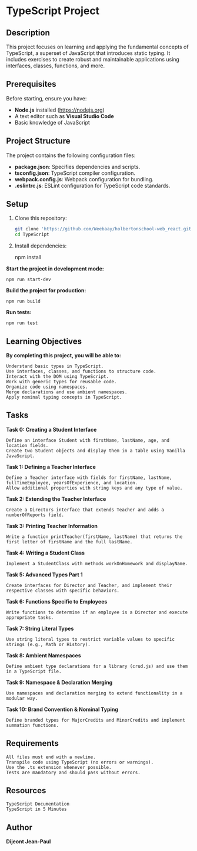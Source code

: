 # TypeScript Project

## Description
This project focuses on learning and applying the fundamental concepts of TypeScript, a superset of JavaScript that introduces static typing. It includes exercises to create robust and maintainable applications using interfaces, classes, functions, and more.

## Prerequisites
Before starting, ensure you have:
- **Node.js** installed (https://nodejs.org)
- A text editor such as **Visual Studio Code**
- Basic knowledge of JavaScript

## Project Structure
The project contains the following configuration files:
- **package.json**: Specifies dependencies and scripts.
- **tsconfig.json**: TypeScript compiler configuration.
- **webpack.config.js**: Webpack configuration for bundling.
- **.eslintrc.js**: ESLint configuration for TypeScript code standards.

## Setup
1. Clone this repository:
   ```bash
   git clone 'https://github.com/Weebaay/holbertonschool-web_react.git'
   cd TypeScript
   ```
2. Install dependencies:

	npm install

**Start the project in development mode:**

	npm run start-dev

**Build the project for production:**

	npm run build

**Run tests:**

    npm run test

## Learning Objectives

**By completing this project, you will be able to:**

    Understand basic types in TypeScript.
    Use interfaces, classes, and functions to structure code.
    Interact with the DOM using TypeScript.
    Work with generic types for reusable code.
    Organize code using namespaces.
    Merge declarations and use ambient namespaces.
    Apply nominal typing concepts in TypeScript.

## Tasks
**Task 0: Creating a Student Interface**

    Define an interface Student with firstName, lastName, age, and location fields.
    Create two Student objects and display them in a table using Vanilla JavaScript.

**Task 1: Defining a Teacher Interface**

    Define a Teacher interface with fields for firstName, lastName, fullTimeEmployee, yearsOfExperience, and location.
    Allow additional properties with string keys and any type of value.

**Task 2: Extending the Teacher Interface**

    Create a Directors interface that extends Teacher and adds a numberOfReports field.

**Task 3: Printing Teacher Information**

    Write a function printTeacher(firstName, lastName) that returns the first letter of firstName and the full lastName.

**Task 4: Writing a Student Class**

    Implement a StudentClass with methods workOnHomework and displayName.

**Task 5: Advanced Types Part 1**

    Create interfaces for Director and Teacher, and implement their respective classes with specific behaviors.

**Task 6: Functions Specific to Employees**

    Write functions to determine if an employee is a Director and execute appropriate tasks.

**Task 7: String Literal Types**

    Use string literal types to restrict variable values to specific strings (e.g., Math or History).

**Task 8: Ambient Namespaces**

    Define ambient type declarations for a library (crud.js) and use them in a TypeScript file.

**Task 9: Namespace & Declaration Merging**

    Use namespaces and declaration merging to extend functionality in a modular way.

**Task 10: Brand Convention & Nominal Typing**

    Define branded types for MajorCredits and MinorCredits and implement summation functions.

## Requirements

    All files must end with a newline.
    Transpile code using TypeScript (no errors or warnings).
    Use the .ts extension whenever possible.
    Tests are mandatory and should pass without errors.

## Resources

    TypeScript Documentation
    TypeScript in 5 Minutes

## Author

**Dijeont Jean-Paul**
